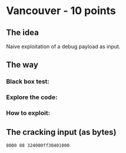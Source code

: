 # Vancouver - 10 points
 
## The idea
Naive exploitation of a debug payload as input.

## The way

### Black box test:

### Explore the code:

### How to exploit:


## The cracking input (as bytes)
```
8000 08 324000ff30401000
```